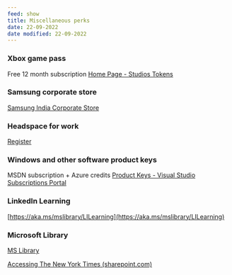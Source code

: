 ```yaml
---
feed: show
title: Miscellaneous perks
date: 22-09-2022
date modified: 22-09-2022
---
```


### Xbox game pass
Free 12 month subscription
[Home Page - Studios Tokens](https://studiostokens.azurewebsites.net/)

### Samsung corporate store
[Samsung India Corporate Store](https://www.samsung.com/in/web/b2b-login/corporate/)

### Headspace for work
[Register](https://work.headspace.com/microsoft/member-enroll)

### Windows and other software product keys
MSDN subscription + Azure credits
[Product Keys - Visual Studio Subscriptions Portal](https://my.visualstudio.com/ProductKeys?mkt=en-us)

### LinkedIn Learning  
[https://aka.ms/mslibrary/LILearning](https://aka.ms/mslibrary/LILearning)

### Microsoft Library

[MS Library](https://microsoft.sharepoint.com/sites/library)​

[Accessing The New York Times (sharepoint.com)](https://microsoft.sharepoint.com/sites/library/SitePages/InfoDesk/TheNewYorkTimes.aspx)